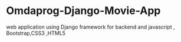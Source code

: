 # Omdaprog-Django-Movie-App
web application using Django framework for backend and javascript , Bootstrap,CSS3 ,HTML5 
